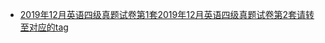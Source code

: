 - [2019年12月英语四级真题试卷第1套2019年12月英语四级真题试卷第2套请转至对应的tag](https://github.com/ShenShizhe/exam/releases/tag/More_than_25M_English)
